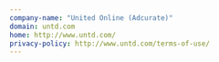 ```yaml
---
company-name: "United Online (Adcurate)"
domain: untd.com
home: http://www.untd.com/
privacy-policy: http://www.untd.com/terms-of-use/
---
```




